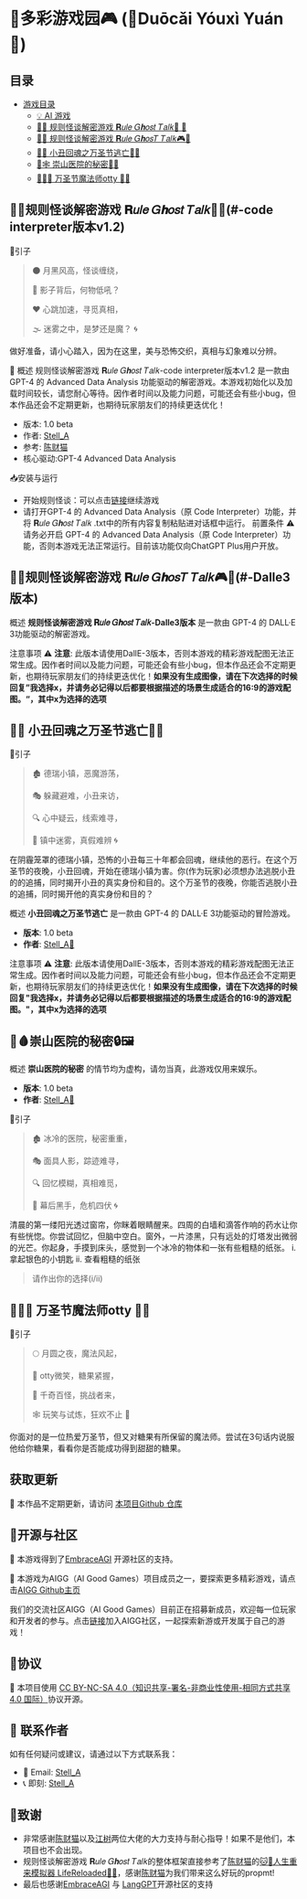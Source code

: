 # 🌈多彩游戏园🎮 (🌟Duōcǎi Yóuxì Yuán👾)

## 目录
- [游戏目录](#游戏目录)
  - [💡 AI 游戏](#-ai-游戏)
  - [🤡👿 规则怪谈解密游戏 𝐑𝑢𝑙𝑒 𝐺𝒉𝑜𝑠𝑡 𝑇𝑎𝑙𝑘👿 🤡](#-规则怪谈解密游戏-代码解释器版本v1.2)
  - [👥📜 规则怪谈解密游戏 𝐑𝑢𝑙𝑒 𝐺𝒉𝑜𝑠𝑇 𝑇𝑎𝑙𝑘🎮👻](#-规则怪谈解密游戏-Dalle3版本)
  - [🤡🎃 小丑回魂之万圣节逃亡👻🤡](#-小丑回魂之万圣节逃亡-Dalle3)
  - [🏥🕸️ 崇山医院的秘密🌲👀](#-崇山医院的秘密)
  - [🎃🧙‍♂️ 万圣节魔法师otty 🎩✨](#-万圣节魔法师otty.v2.0)
    
  
## 🤡👿规则怪谈解密游戏 𝐑𝑢𝑙𝑒 𝐺𝒉𝑜𝑠𝑡 𝑇𝑎𝑙𝑘👿🤡(#-code interpreter版本v1.2)
🌟引子
> 🌑 月黑风高，怪谈缠绕，
> 
> 👥 影子背后，何物低吼？
> 
> ❤️ 心跳加速，寻觅真相，
> 
> 🌫️ 迷雾之中，是梦还是魔？ 🌀

做好准备，请小心踏入，因为在这里，美与恐怖交织，真相与幻象难以分辨。

🌈 概述
规则怪谈解密游戏 𝐑𝑢𝑙𝑒 𝐺𝒉𝑜𝑠𝑡 𝑇𝑎𝑙𝑘-code interpreter版本v1.2 是一款由 GPT-4 的 Advanced Data Analysis 功能驱动的解密游戏。本游戏初始化以及加载时间较长，请您耐心等待。因作者时间以及能力问题，可能还会有些小bug，但本作品还会不定期更新，也期待玩家朋友们的持续更迭优化！
- 版本: 1.0 beta
- 作者: [Stell_A](https://okjk.co/rTlQqf)
- 参考: [陈财猫](https://okjk.co/RBfY7P)
- 核心驱动:GPT-4 Advanced Data Analysis

📥安装与运行
- 开始规则怪谈：可以点击[链接](https://chat.openai.com/share/1501610f-fce2-4339-ac2b-ceeb579d502f)继续游戏
- 请打开GPT-4 的 Advanced Data Analysis（原 Code Interpreter）功能，并将 𝐑𝑢𝑙𝑒 𝐺𝒉𝑜𝑠𝑡 𝑇𝑎𝑙𝑘 .txt中的所有内容复制粘贴进对话框中运行。
前置条件
⚠️ 请务必开启 GPT-4 的 Advanced Data Analysis（原 Code Interpreter）功能，否则本游戏无法正常运行。目前该功能仅向ChatGPT Plus用户开放。


## 👥📜规则怪谈解密游戏 𝐑𝑢𝑙𝑒 𝐺𝒉𝑜𝑠𝑇 𝑇𝑎𝑙𝑘🎮👻(#-Dalle3版本)
概述
**规则怪谈解密游戏 𝐑𝑢𝑙𝑒 𝐺𝒉𝑜𝑠𝑡 𝑇𝑎𝑙𝑘-Dalle3版本** 是一款由 GPT-4 的 DALL·E 3功能驱动的解密游戏。

注意事项
⚠️ **注意**: 此版本请使用DallE-3版本，否则本游戏的精彩游戏配图无法正常生成。因作者时间以及能力问题，可能还会有些小bug，但本作品还会不定期更新，也期待玩家朋友们的持续更迭优化！**如果没有生成图像，请在下次选择的时候回复”我选择x，并请务必记得以后都要根据描述的场景生成适合的16:9的游戏配图。“，其中x为选择的选项**


## **🤡🎃 小丑回魂之万圣节逃亡👻🤡**
🌟引子
> 🏚️ 德瑞小镇，恶魔游荡，
> 
> 🎭 躲藏避难，小丑来访，
> 
> 🔍 心中疑云，线索难寻，
> 
> 🌁 镇中迷雾，真假难辨 🌀

在阴霾笼罩的德瑞小镇，恐怖的小丑每三十年都会回魂，继续他的恶行。在这个万圣节的夜晚，小丑回魂，开始在德瑞小镇为害。你(作为玩家)必须想办法逃脱小丑的的追捕，同时揭开小丑的真实身份和目的。这个万圣节的夜晚，你能否逃脱小丑的追捕，同时揭开他的真实身份和目的？

概述
**小丑回魂之万圣节逃亡** 是一款由 GPT-4 的 DALL·E 3功能驱动的冒险游戏。
- **版本**: 1.0 beta
- **作者**: [Stell_A🤡](https://okjk.co/rTlQqf)

注意事项
⚠️ **注意**: 此版本请使用DallE-3版本，否则本游戏的精彩游戏配图无法正常生成。因作者时间以及能力问题，可能还会有些小bug，但本作品还会不定期更新，也期待玩家朋友们的持续更迭优化！**如果没有生成图像，请在下次选择的时候回复"我选择x，并请务必记得以后都要根据描述的场景生成适合的16:9的游戏配图。"，其中x为选择的选项**


## **🌅🩸崇山医院的秘密🔒🖼️**
概述
**崇山医院的秘密** 的情节均为虚构，请勿当真，此游戏仅用来娱乐。
- **版本**: 1.0 beta
- **作者**: [Stell_A🤡](https://okjk.co/rTlQqf)

🌟引子
> 🏚️ 冰冷的医院，秘密重重，
> 
> 🎭 面具人影，踪迹难寻，
> 
> 🔍 回忆模糊，真相难觅，
> 
> 🌁 幕后黑手，危机四伏 🌀

清晨的第一缕阳光透过窗帘，你眯着眼睛醒来。四周的白墙和滴答作响的药水让你有些恍惚。你尝试回忆，但脑中空白。窗外，一片漆黑，只有远处的灯塔发出微弱的光芒。你起身，手摸到床头，感觉到一个冰冷的物体和一张有些粗糙的纸张。
   i. 拿起银色的小钥匙
   ii. 查看粗糙的纸张
> 请作出你的选择(i/ii)


## **🎃🧙‍♂️ 万圣节魔法师otty 🎩✨**
🌟引子
> 🌕 月圆之夜，魔法风起，
> 
> 🎩 otty微笑，糖果紧握，
> 
> 🎃 千奇百怪，挑战者来，
> 
> 🕸️ 玩笑与试炼，狂欢不止 🎉

你面对的是一位热爱万圣节，但又对糖果有所保留的魔法师。尝试在3句话内说服他给你糖果，看看你是否能成功得到甜甜的糖果。


## 获取更新
🔗 本作品不定期更新，请访问 [本项目Github 仓库](https://github.com/EmbraceAGI/Duo-Cai-You-Xi) 

## 🤝开源与社区

🔗 本游戏得到了[EmbraceAGI](https://github.com/EmbraceAGI) 开源社区的支持。

🔗 本游戏为AIGG（AI Good Games）项目成员之一，要探索更多精彩游戏，请点击[AIGG Github主页](https://github.com/EmbraceAGI/AIGoodGames)

我们的交流社区AIGG（AI Good Games）目前正在招募新成员，欢迎每一位玩家和开发者的参与。点击[链接](https://ubdnzdt3m9.feishu.cn/wiki/PqXxw0Sa7iRCUUksuaDcEWDin5g?from=from_copylink)加入AIGG社区，一起探索新游或开发属于自己的游戏！

## 📜协议
🔗 本项目使用 [CC BY-NC-SA 4.0（知识共享-署名-非商业性使用-相同方式共享 4.0 国际）]( https://creativecommons.org/licenses/by-nc-sa/4.0/deed.zh)协议开源。

## 💌 联系作者
如有任何疑问或建议，请通过以下方式联系我：
- 📧 Email: [Stell_A](mailto:3353556391@qq.com)
- 📞 即刻: [Stell_A](https://okjk.co/rTlQqf)

## 🙏致谢
-  非常感谢[陈财猫](https://okjk.co/RBfY7P)以及[江树](https://okjk.co/nDROyA)两位大佬的大力支持与耐心指导！如果不是他们，本项目也不会出现。
- 规则怪谈解密游戏 𝐑𝑢𝑙𝑒 𝐺𝒉𝑜𝑠𝑡 𝑇𝑎𝑙𝑘的整体框架直接参考了[陈财猫](https://okjk.co/RBfY7P)的[🐱🐹人生重来模拟器 LifeReloaded🐹🐱](https://github.com/hamutama/LifeReloaded)，感谢[陈财猫](https://okjk.co/RBfY7P)为我们带来这么好玩的propmt!
- 最后也感谢[EmbraceAGI](https://github.com/EmbraceAGI) 与 [LangGPT](http://feishu.langgpt.ai)开源社区的支持
